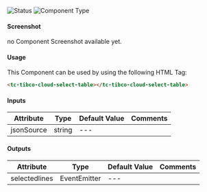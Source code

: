 
![Status][auto] ![Component Type][minor] <!--Component Meta {"created_by":"HP", "reviewed_by":"Auto", "last_modified_by":"Auto", "comment":"?check hugo"} Component Meta -->




#### Screenshot


no Component Screenshot available yet.

#### Usage


This Component can be used by using the following HTML Tag:

```html
<tc-tibco-cloud-select-table></tc-tibco-cloud-select-table>
```

#### Inputs

Attribute | Type | Default Value  | Comments
--- | --- | --- | ---
jsonSource | string | --- | 

#### Outputs

Attribute | Type | Default Value  | Comments
--- | --- | --- | ---
selectedlines | EventEmitter<any> | --- | 


[auto]: https://img.shields.io/badge/Status-auto%20generated-lightgrey.svg?style=flat "auto generated"

[manually]: https://img.shields.io/badge/Status-manually%20created-yellow.svg?style=flat "manually created"

[draft]: https://img.shields.io/badge/Status-draft-red.svg?style=flat "draft"

[review]: https://img.shields.io/badge/Status-need%20review-yellowgreen.svg?style=flat "need review"

[review done]: https://img.shields.io/badge/Status-review%20done-green.svg?style=flat "review done"

[finalized]: https://img.shields.io/badge/Status-finalized-brightgreen.svg?style=flat "finalized"

[top]: https://img.shields.io/badge/Component%20Type-Top-blue.svg?style=flat "top Component"

[major]: https://img.shields.io/badge/Component%20Type-major%20Component-blue.svg?style=flat "major Component"

[minor]: https://img.shields.io/badge/Component%20Type-minor%20Component-blue.svg?style=flat "minor Component"


